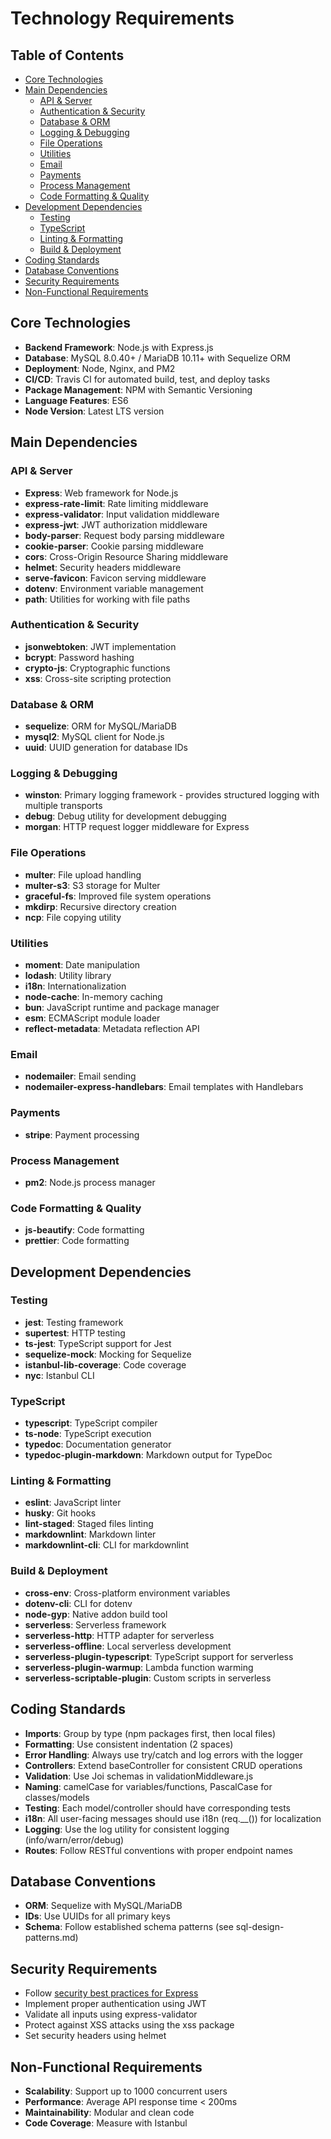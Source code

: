 # Technology Requirements

## Table of Contents

- [Core Technologies](#core-technologies)
- [Main Dependencies](#main-dependencies)
  - [API & Server](#api-server)
  - [Authentication & Security](#authentication-security)
  - [Database & ORM](#database-orm)
  - [Logging & Debugging](#logging-debugging)
  - [File Operations](#file-operations)
  - [Utilities](#utilities)
  - [Email](#email)
  - [Payments](#payments)
  - [Process Management](#process-management)
  - [Code Formatting & Quality](#code-formatting-quality)
- [Development Dependencies](#development-dependencies)
  - [Testing](#testing)
  - [TypeScript](#typescript)
  - [Linting & Formatting](#linting-formatting)
  - [Build & Deployment](#build-deployment)
- [Coding Standards](#coding-standards)
- [Database Conventions](#database-conventions)
- [Security Requirements](#security-requirements)
- [Non-Functional Requirements](#non-functional-requirements)

## Core Technologies

- **Backend Framework**: Node.js with Express.js
- **Database**: MySQL 8.0.40+ / MariaDB 10.11+ with Sequelize ORM
- **Deployment**: Node, Nginx, and PM2
- **CI/CD**: Travis CI for automated build, test, and deploy tasks
- **Package Management**: NPM with Semantic Versioning
- **Language Features**: ES6
- **Node Version**: Latest LTS version

## Main Dependencies

### API & Server

- **Express**: Web framework for Node.js
- **express-rate-limit**: Rate limiting middleware
- **express-validator**: Input validation middleware
- **express-jwt**: JWT authorization middleware
- **body-parser**: Request body parsing middleware
- **cookie-parser**: Cookie parsing middleware
- **cors**: Cross-Origin Resource Sharing middleware
- **helmet**: Security headers middleware
- **serve-favicon**: Favicon serving middleware
- **dotenv**: Environment variable management
- **path**: Utilities for working with file paths

### Authentication & Security

- **jsonwebtoken**: JWT implementation
- **bcrypt**: Password hashing
- **crypto-js**: Cryptographic functions
- **xss**: Cross-site scripting protection

### Database & ORM

- **sequelize**: ORM for MySQL/MariaDB
- **mysql2**: MySQL client for Node.js
- **uuid**: UUID generation for database IDs

### Logging & Debugging

- **winston**: Primary logging framework - provides structured logging with multiple transports
- **debug**: Debug utility for development debugging
- **morgan**: HTTP request logger middleware for Express

### File Operations

- **multer**: File upload handling
- **multer-s3**: S3 storage for Multer
- **graceful-fs**: Improved file system operations
- **mkdirp**: Recursive directory creation
- **ncp**: File copying utility

### Utilities

- **moment**: Date manipulation
- **lodash**: Utility library
- **i18n**: Internationalization
- **node-cache**: In-memory caching
- **bun**: JavaScript runtime and package manager
- **esm**: ECMAScript module loader
- **reflect-metadata**: Metadata reflection API

### Email

- **nodemailer**: Email sending
- **nodemailer-express-handlebars**: Email templates with Handlebars

### Payments

- **stripe**: Payment processing

### Process Management

- **pm2**: Node.js process manager

### Code Formatting & Quality

- **js-beautify**: Code formatting
- **prettier**: Code formatting

## Development Dependencies

### Testing

- **jest**: Testing framework
- **supertest**: HTTP testing
- **ts-jest**: TypeScript support for Jest
- **sequelize-mock**: Mocking for Sequelize
- **istanbul-lib-coverage**: Code coverage
- **nyc**: Istanbul CLI

### TypeScript

- **typescript**: TypeScript compiler
- **ts-node**: TypeScript execution
- **typedoc**: Documentation generator
- **typedoc-plugin-markdown**: Markdown output for TypeDoc

### Linting & Formatting

- **eslint**: JavaScript linter
- **husky**: Git hooks
- **lint-staged**: Staged files linting
- **markdownlint**: Markdown linter
- **markdownlint-cli**: CLI for markdownlint

### Build & Deployment

- **cross-env**: Cross-platform environment variables
- **dotenv-cli**: CLI for dotenv
- **node-gyp**: Native addon build tool
- **serverless**: Serverless framework
- **serverless-http**: HTTP adapter for serverless
- **serverless-offline**: Local serverless development
- **serverless-plugin-typescript**: TypeScript support for serverless
- **serverless-plugin-warmup**: Lambda function warming
- **serverless-scriptable-plugin**: Custom scripts in serverless

## Coding Standards

- **Imports**: Group by type (npm packages first, then local files)
- **Formatting**: Use consistent indentation (2 spaces)
- **Error Handling**: Always use try/catch and log errors with the logger
- **Controllers**: Extend baseController for consistent CRUD operations
- **Validation**: Use Joi schemas in validationMiddleware.js
- **Naming**: camelCase for variables/functions, PascalCase for classes/models
- **Testing**: Each model/controller should have corresponding tests
- **i18n**: All user-facing messages should use i18n (req.__()) for localization
- **Logging**: Use the log utility for consistent logging (info/warn/error/debug)
- **Routes**: Follow RESTful conventions with proper endpoint names

## Database Conventions

- **ORM**: Sequelize with MySQL/MariaDB
- **IDs**: Use UUIDs for all primary keys
- **Schema**: Follow established schema patterns (see sql-design-patterns.md)

## Security Requirements

- Follow [security best practices for Express](https://expressjs.com/en/advanced/best-practice-security.html)
- Implement proper authentication using JWT
- Validate all inputs using express-validator
- Protect against XSS attacks using the xss package
- Set security headers using helmet

## Non-Functional Requirements

- **Scalability**: Support up to 1000 concurrent users
- **Performance**: Average API response time < 200ms
- **Maintainability**: Modular and clean code
- **Code Coverage**: Measure with Istanbul
